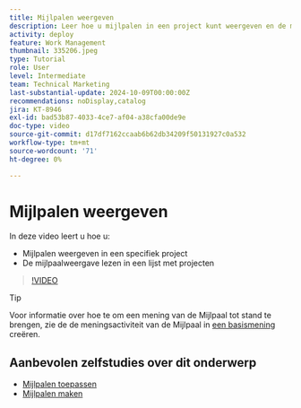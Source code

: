 ```yaml
---
title: Mijlpalen weergeven
description: Leer hoe u mijlpalen in een project kunt weergeven en de mijlpaalweergave in het gebied [!UICONTROL Project] kunt gebruiken.
activity: deploy
feature: Work Management
thumbnail: 335206.jpeg
type: Tutorial
role: User
level: Intermediate
team: Technical Marketing
last-substantial-update: 2024-10-09T00:00:00Z
recommendations: noDisplay,catalog
jira: KT-8946
exl-id: bad53b87-4033-4ce7-af04-a38cfa00de9e
doc-type: video
source-git-commit: d17df7162ccaab6b62db34209f50131927c0a532
workflow-type: tm+mt
source-wordcount: '71'
ht-degree: 0%

---
```


# Mijlpalen weergeven

In deze video leert u hoe u:

* Mijlpalen weergeven in een specifiek project
* De mijlpaalweergave lezen in een lijst met projecten

>[!VIDEO](https://video.tv.adobe.com/v/335206/?quality=12&learn=on&enablevpops)

>[!TIP]
>
>Voor informatie over hoe te om een mening van de Mijlpaal tot stand te brengen, zie de de meningsactiviteit van de Mijlpaal in [ een basismening ](/help/reporting/basic-reporting/create-a-basic-view.md) creëren.

## Aanbevolen zelfstudies over dit onderwerp

* [Mijlpalen toepassen](/help/manage-work/approval-processes-and-milestone-paths/apply-milestones.md)
* [Mijlpalen maken](/help/administration-and-setup/approval-processes-and-milestone-paths/creating-milestones.md)

